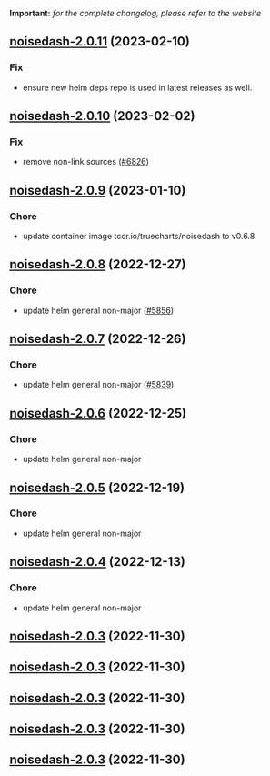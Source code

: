 **Important:**
*for the complete changelog, please refer to the website*




## [noisedash-2.0.11](https://github.com/truecharts/charts/compare/noisedash-2.0.10...noisedash-2.0.11) (2023-02-10)

### Fix

- ensure new helm deps repo is used in latest releases as well.
  
  


## [noisedash-2.0.10](https://github.com/truecharts/charts/compare/noisedash-2.0.9...noisedash-2.0.10) (2023-02-02)

### Fix

- remove non-link sources ([#6826](https://github.com/truecharts/charts/issues/6826))
  
  


## [noisedash-2.0.9](https://github.com/truecharts/charts/compare/noisedash-2.0.8...noisedash-2.0.9) (2023-01-10)

### Chore

- update container image tccr.io/truecharts/noisedash to v0.6.8
  
  


## [noisedash-2.0.8](https://github.com/truecharts/charts/compare/noisedash-2.0.7...noisedash-2.0.8) (2022-12-27)

### Chore

- update helm general non-major ([#5856](https://github.com/truecharts/charts/issues/5856))
  
  


## [noisedash-2.0.7](https://github.com/truecharts/charts/compare/noisedash-2.0.6...noisedash-2.0.7) (2022-12-26)

### Chore

- update helm general non-major ([#5839](https://github.com/truecharts/charts/issues/5839))
  
  


## [noisedash-2.0.6](https://github.com/truecharts/charts/compare/noisedash-2.0.5...noisedash-2.0.6) (2022-12-25)

### Chore

- update helm general non-major
  
  


## [noisedash-2.0.5](https://github.com/truecharts/charts/compare/noisedash-2.0.4...noisedash-2.0.5) (2022-12-19)

### Chore

- update helm general non-major
  
  


## [noisedash-2.0.4](https://github.com/truecharts/charts/compare/noisedash-2.0.3...noisedash-2.0.4) (2022-12-13)

### Chore

- update helm general non-major
  
  


## [noisedash-2.0.3](https://github.com/truecharts/charts/compare/noisedash-2.0.2...noisedash-2.0.3) (2022-11-30)




## [noisedash-2.0.3](https://github.com/truecharts/charts/compare/noisedash-2.0.2...noisedash-2.0.3) (2022-11-30)




## [noisedash-2.0.3](https://github.com/truecharts/charts/compare/noisedash-2.0.2...noisedash-2.0.3) (2022-11-30)




## [noisedash-2.0.3](https://github.com/truecharts/charts/compare/noisedash-2.0.2...noisedash-2.0.3) (2022-11-30)




## [noisedash-2.0.3](https://github.com/truecharts/charts/compare/noisedash-2.0.2...noisedash-2.0.3) (2022-11-30)
